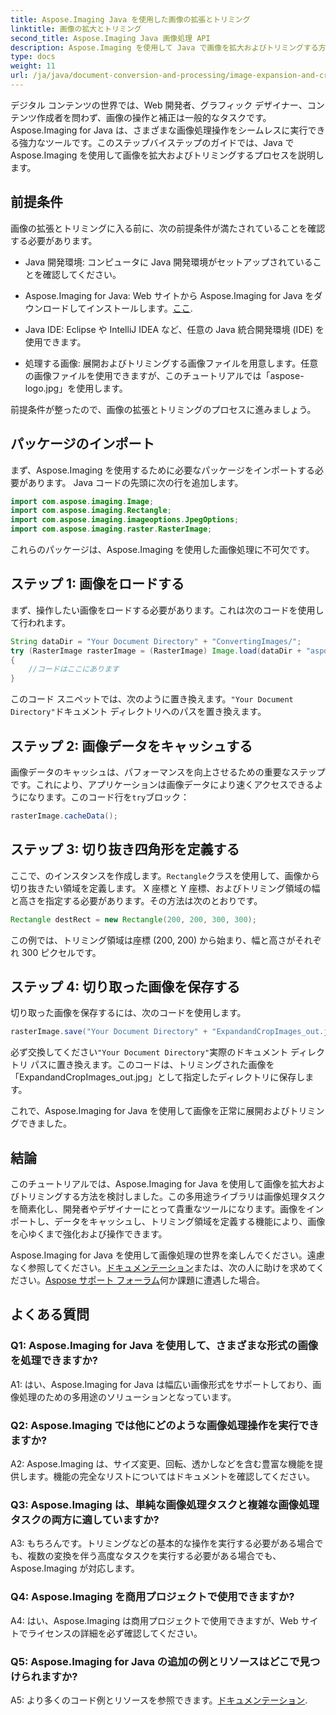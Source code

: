 ```yaml
---
title: Aspose.Imaging Java を使用した画像の拡張とトリミング
linktitle: 画像の拡大とトリミング
second_title: Aspose.Imaging Java 画像処理 API
description: Aspose.Imaging を使用して Java で画像を拡大およびトリミングする方法を学びます。このステップバイステップのガイドを使用して、画像処理スキルを向上させてください。
type: docs
weight: 11
url: /ja/java/document-conversion-and-processing/image-expansion-and-cropping/
---
```

デジタル コンテンツの世界では、Web 開発者、グラフィック デザイナー、コンテンツ作成者を問わず、画像の操作と補正は一般的なタスクです。 Aspose.Imaging for Java は、さまざまな画像処理操作をシームレスに実行できる強力なツールです。このステップバイステップのガイドでは、Java で Aspose.Imaging を使用して画像を拡大およびトリミングするプロセスを説明します。

## 前提条件

画像の拡張とトリミングに入る前に、次の前提条件が満たされていることを確認する必要があります。

- Java 開発環境: コンピュータに Java 開発環境がセットアップされていることを確認してください。

-  Aspose.Imaging for Java: Web サイトから Aspose.Imaging for Java をダウンロードしてインストールします。[ここ](https://releases.aspose.com/imaging/java/).

- Java IDE: Eclipse や IntelliJ IDEA など、任意の Java 統合開発環境 (IDE) を使用できます。

- 処理する画像: 展開およびトリミングする画像ファイルを用意します。任意の画像ファイルを使用できますが、このチュートリアルでは「aspose-logo.jpg」を使用します。

前提条件が整ったので、画像の拡張とトリミングのプロセスに進みましょう。

## パッケージのインポート

まず、Aspose.Imaging を使用するために必要なパッケージをインポートする必要があります。 Java コードの先頭に次の行を追加します。

```java
import com.aspose.imaging.Image;
import com.aspose.imaging.Rectangle;
import com.aspose.imaging.imageoptions.JpegOptions;
import com.aspose.imaging.raster.RasterImage;
```

これらのパッケージは、Aspose.Imaging を使用した画像処理に不可欠です。

## ステップ 1: 画像をロードする

まず、操作したい画像をロードする必要があります。これは次のコードを使用して行われます。

```java
String dataDir = "Your Document Directory" + "ConvertingImages/";
try (RasterImage rasterImage = (RasterImage) Image.load(dataDir + "aspose-logo.jpg"))
{
    //コードはここにあります
}
```

このコード スニペットでは、次のように置き換えます。`"Your Document Directory"`ドキュメント ディレクトリへのパスを置き換えます。

## ステップ 2: 画像データをキャッシュする

画像データのキャッシュは、パフォーマンスを向上させるための重要なステップです。これにより、アプリケーションは画像データにより速くアクセスできるようになります。このコード行を`try`ブロック：

```java
rasterImage.cacheData();
```

## ステップ 3: 切り抜き四角形を定義する

ここで、のインスタンスを作成します。`Rectangle`クラスを使用して、画像から切り抜きたい領域を定義します。 X 座標と Y 座標、およびトリミング領域の幅と高さを指定する必要があります。その方法は次のとおりです。

```java
Rectangle destRect = new Rectangle(200, 200, 300, 300);
```

この例では、トリミング領域は座標 (200, 200) から始まり、幅と高さがそれぞれ 300 ピクセルです。

## ステップ 4: 切り取った画像を保存する

切り取った画像を保存するには、次のコードを使用します。

```java
rasterImage.save("Your Document Directory" + "ExpandandCropImages_out.jpg", new JpegOptions(), destRect);
```

必ず交換してください`"Your Document Directory"`実際のドキュメント ディレクトリ パスに置き換えます。このコードは、トリミングされた画像を「ExpandandCropImages_out.jpg」として指定したディレクトリに保存します。

これで、Aspose.Imaging for Java を使用して画像を正常に展開およびトリミングできました。

## 結論

このチュートリアルでは、Aspose.Imaging for Java を使用して画像を拡大およびトリミングする方法を検討しました。この多用途ライブラリは画像処理タスクを簡素化し、開発者やデザイナーにとって貴重なツールになります。画像をインポートし、データをキャッシュし、トリミング領域を定義する機能により、画像を心ゆくまで強化および操作できます。

 Aspose.Imaging for Java を使用して画像処理の世界を楽しんでください。遠慮なく参照してください。[ドキュメンテーション](https://reference.aspose.com/imaging/java/)または、次の人に助けを求めてください。[Aspose サポート フォーラム](https://forum.aspose.com/)何か課題に遭遇した場合。

## よくある質問

### Q1: Aspose.Imaging for Java を使用して、さまざまな形式の画像を処理できますか?

A1: はい、Aspose.Imaging for Java は幅広い画像形式をサポートしており、画像処理のための多用途のソリューションとなっています。

### Q2: Aspose.Imaging では他にどのような画像処理操作を実行できますか?

A2: Aspose.Imaging は、サイズ変更、回転、透かしなどを含む豊富な機能を提供します。機能の完全なリストについてはドキュメントを確認してください。

### Q3: Aspose.Imaging は、単純な画像処理タスクと複雑な画像処理タスクの両方に適していますか?

A3: もちろんです。トリミングなどの基本的な操作を実行する必要がある場合でも、複数の変換を伴う高度なタスクを実行する必要がある場合でも、Aspose.Imaging が対応します。

### Q4: Aspose.Imaging を商用プロジェクトで使用できますか?

A4: はい、Aspose.Imaging は商用プロジェクトで使用できますが、Web サイトでライセンスの詳細を必ず確認してください。

### Q5: Aspose.Imaging for Java の追加の例とリソースはどこで見つけられますか?

 A5: より多くのコード例とリソースを参照できます。[ドキュメンテーション](https://reference.aspose.com/imaging/java/).